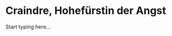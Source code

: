 # Craindre, Hohefürstin der Angst

<primary-label ref="npc"/>

<secondary-label ref="faergria"/>

<secondary-label ref="4"/>

Start typing here...